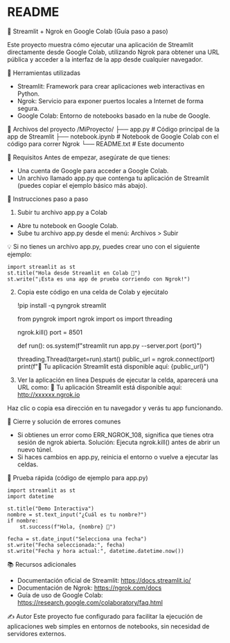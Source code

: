 # README

🚀 Streamlit + Ngrok en Google Colab (Guía paso a paso)

Este proyecto muestra cómo ejecutar una aplicación de Streamlit directamente desde Google Colab, utilizando Ngrok para obtener una URL pública y acceder a la interfaz de la app desde cualquier navegador.

🧰 Herramientas utilizadas
- Streamlit: Framework para crear aplicaciones web interactivas en Python.
- Ngrok: Servicio para exponer puertos locales a Internet de forma segura.
- Google Colab: Entorno de notebooks basado en la nube de Google.

📁 Archivos del proyecto
/MiProyecto/
├── app.py          # Código principal de la app de Streamlit
├── notebook.ipynb  # Notebook de Google Colab con el código para correr Ngrok
└── README.txt      # Este documento

📌 Requisitos
Antes de empezar, asegúrate de que tienes:
- Una cuenta de Google para acceder a Google Colab.
- Un archivo llamado app.py que contenga tu aplicación de Streamlit (puedes copiar el ejemplo básico más abajo).

👣 Instrucciones paso a paso

1. Subir tu archivo app.py a Colab
- Abre tu notebook en Google Colab.
- Sube tu archivo app.py desde el menú: Archivos > Subir

💡 Si no tienes un archivo app.py, puedes crear uno con el siguiente ejemplo:

    import streamlit as st
    st.title("Hola desde Streamlit en Colab 🚀")
    st.write("¡Esta es una app de prueba corriendo con Ngrok!")

2. Copia este código en una celda de Colab y ejecútalo

    !pip install -q pyngrok streamlit

    from pyngrok import ngrok
    import os
    import threading

    ngrok.kill()
    port = 8501

    def run():
        os.system(f"streamlit run app.py --server.port {port}")

    threading.Thread(target=run).start()
    public_url = ngrok.connect(port)
    print(f"🚀 Tu aplicación Streamlit está disponible aquí: {public_url}")

3. Ver la aplicación en línea
Después de ejecutar la celda, aparecerá una URL como:
    🚀 Tu aplicación Streamlit está disponible aquí: http://xxxxxx.ngrok.io

Haz clic o copia esa dirección en tu navegador y verás tu app funcionando.

🧼 Cierre y solución de errores comunes
- Si obtienes un error como ERR_NGROK_108, significa que tienes otra sesión de ngrok abierta.
  Solución: Ejecuta ngrok.kill() antes de abrir un nuevo túnel.
- Si haces cambios en app.py, reinicia el entorno o vuelve a ejecutar las celdas.

🧪 Prueba rápida (código de ejemplo para app.py)

    import streamlit as st
    import datetime

    st.title("Demo Interactiva")
    nombre = st.text_input("¿Cuál es tu nombre?")
    if nombre:
        st.success(f"Hola, {nombre} 👋")
        
    fecha = st.date_input("Selecciona una fecha")
    st.write("Fecha seleccionada:", fecha)
    st.write("Fecha y hora actual:", datetime.datetime.now())

📚 Recursos adicionales
- Documentación oficial de Streamlit: https://docs.streamlit.io/
- Documentación de Ngrok: https://ngrok.com/docs
- Guía de uso de Google Colab: https://research.google.com/colaboratory/faq.html

✍️ Autor
Este proyecto fue configurado para facilitar la ejecución de aplicaciones web simples en entornos de notebooks, sin necesidad de servidores externos.
